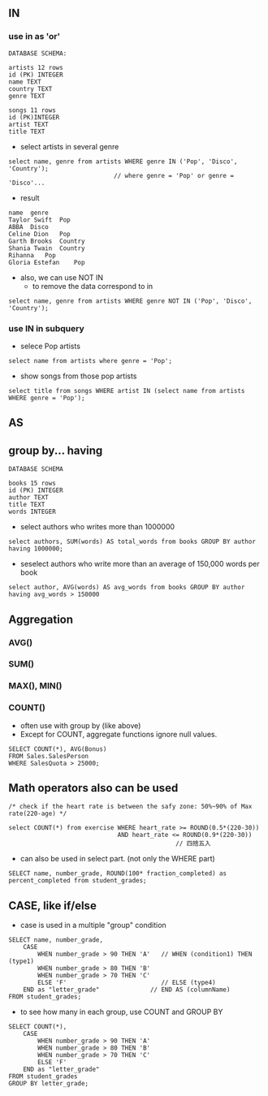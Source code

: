 ## IN

### use in as 'or'
```
DATABASE SCHEMA:

artists 12 rows
id (PK) INTEGER
name TEXT
country TEXT
genre TEXT

songs 11 rows
id (PK)INTEGER
artist TEXT
title TEXT
```
- select artists in several genre
```
select name, genre from artists WHERE genre IN ('Pop', 'Disco', 'Country');
                             // where genre = 'Pop' or genre = 'Disco'...
```
  - result
  ```
  name	genre
  Taylor Swift	Pop
  ABBA	Disco
  Celine Dion	Pop
  Garth Brooks	Country
  Shania Twain	Country
  Rihanna	Pop
  Gloria Estefan	Pop
  ```
- also, we can use NOT IN
  - to remove the data correspond to in
```
select name, genre from artists WHERE genre NOT IN ('Pop', 'Disco', 'Country');
```

### use IN in subquery
- selece Pop artists
```
select name from artists where genre = 'Pop';
```
- show songs from those pop artists
```
select title from songs WHERE artist IN (select name from artists WHERE genre = 'Pop');
```

## AS
## group by... having
```
DATABASE SCHEMA

books 15 rows
id (PK) INTEGER
author TEXT
title TEXT
words INTEGER
```
- select authors who writes more than 1000000
```
select authors, SUM(words) AS total_words from books GROUP BY author having 1000000;
```
- seselect authors who write more than an average of 150,000 words per book
```
select author, AVG(words) AS avg_words from books GROUP BY author having avg_words > 150000
```
## Aggregation
### AVG()
### SUM()
### MAX(), MIN()
### COUNT()

- often use with group by (like above)
- Except for COUNT, aggregate functions ignore null values. 
```
SELECT COUNT(*), AVG(Bonus)  
FROM Sales.SalesPerson  
WHERE SalesQuota > 25000;
```

## Math operators also can be used
```
/* check if the heart rate is between the safy zone: 50%~90% of Max rate(220-age) */

select COUNT(*) from exercise WHERE heart_rate >= ROUND(0.5*(220-30))
                              AND heart_rate <= ROUND(0.9*(220-30))
                                              // 四捨五入
```

- can also be used in select part. (not only the WHERE part)
```
SELECT name, number_grade, ROUND(100* fraction_completed) as percent_completed from student_grades;
```

## CASE, like if/else
- case is used in a multiple "group" condition
```
SELECT name, number_grade,
    CASE
        WHEN number_grade > 90 THEN 'A'   // WHEN (condition1) THEN (type1)
        WHEN number_grade > 80 THEN 'B'
        WHEN number_grade > 70 THEN 'C'
        ELSE 'F'                          // ELSE (type4)
    END as "letter_grade"              // END AS (columnName)
FROM student_grades; 
```

- to see how many in each group, use COUNT and GROUP BY
```
SELECT COUNT(*),
    CASE
        WHEN number_grade > 90 THEN 'A'
        WHEN number_grade > 80 THEN 'B'
        WHEN number_grade > 70 THEN 'C'
        ELSE 'F'
    END as "letter_grade"
FROM student_grades
GROUP BY letter_grade;
```














